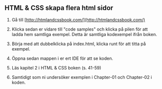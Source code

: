 ## HTML & CSS skapa flera html sidor

1. Gå till [http://htmlandcssbook.com/](http://htmlandcssbook.com/)

1. Klicka sedan er vidare till "code samples" och klicka på pilen för att ladda hem samtliga exempel. Detta är samtliga kodexempel ifrån boken.

1. Börja med att dubbelklicka på index.html, klicka runt för att titta på exempel.

1. Öppna sedan mappen i er ert IDE för att se koden.

1. Läs kapitel 2 i HTML & CSS boken (s. 41-59)

1. Samtidigt som ni undersöker exemplen i Chapter-01 och Chapter-02 i koden.



